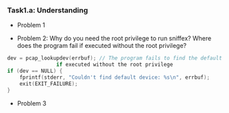 ### Task1.a: Understanding

- Problem 1

- Problem 2: Why do you need the root privilege to run sniffex? Where does the program fail if executed without the root privilege?
```c
dev = pcap_lookupdev(errbuf); // The program fails to find the default device on which to capture, 
				if executed without the root privilege
if (dev == NULL) {
	fprintf(stderr, "Couldn't find default device: %s\n", errbuf);
	exit(EXIT_FAILURE);
}

```

- Problem 3
